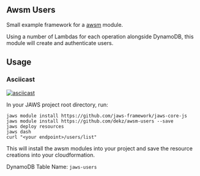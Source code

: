 ## Awsm Users

Small example framework for a [awsm](https://github.com/awsm-org/awsm) module.

Using a number of Lambdas for each operation alongside DynamoDB, this module will create and authenticate users.


## Usage

### Asciicast
[![asciicast](https://asciinema.org/a/1wgq3i552t6229jbc8kdhqoy9.png)](https://asciinema.org/a/1wgq3i552t6229jbc8kdhqoy9)


In your JAWS project root directory, run:
```
jaws module install https://github.com/jaws-framework/jaws-core-js
jaws module install https://github.com/dekz/awsm-users --save
jaws deploy resources
jaws dash
curl "<your endpoint>/users/list"
```

This will install the awsm modules into your project and save the resource creations into your cloudformation.  

DynamoDB Table Name: `jaws-users`

